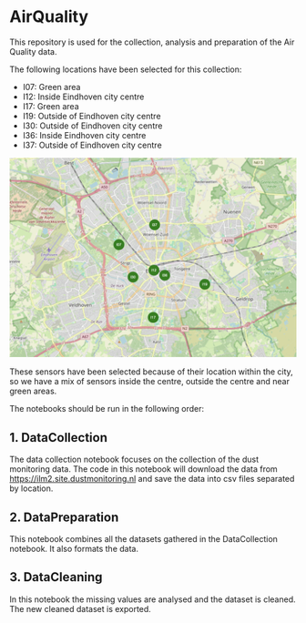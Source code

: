 # AirQuality
This repository is used for the collection, analysis and preparation of the Air Quality data. 

The following locations have been selected for this collection:
* I07: Green area
* I12: Inside Eindhoven city centre
* I17: Green area
* I19: Outside of Eindhoven city centre
* I30: Outside of Eindhoven city centre
* I36: Inside Eindhoven city centre
* I37: Outside of Eindhoven city centre

![screenshot](images/eindhoven-map.png)

These sensors have been selected because of their location within the city, so we have a mix of sensors inside the centre, outside the centre and near green areas.

The notebooks should be run in the following order:

## 1. DataCollection
The data collection notebook focuses on the collection of the dust monitoring data. The code in this notebook will download the data from https://ilm2.site.dustmonitoring.nl and save the data into csv files separated by location. 

## 2. DataPreparation
This notebook combines all the datasets gathered in the DataCollection notebook. It also formats the data.

## 3. DataCleaning
In this notebook the missing values are analysed and the dataset is cleaned. The new cleaned dataset is exported.